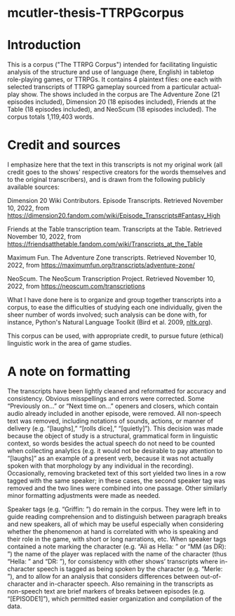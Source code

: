 # mcutler-thesis-TTRPGcorpus
 
# Introduction

This is a corpus ("The TTRPG Corpus") intended for facilitating linguistic analysis of the structure and use of language (here, English) in tabletop role-playing games, or TTRPGs. It contains 4 plaintext files: one each with selected transcripts of TTRPG gameplay sourced from a particular actual-play show. The shows included in the corpus are The Adventure Zone (21 episodes included), Dimension 20 (18 episodes included), Friends at the Table (18 episodes included), and NeoScum (18 episodes included). The corpus totals 1,119,403 words. 

# Credit and sources

I emphasize here that the text in this transcripts is not my original work (all credit goes to the shows' respective creators for the words themselves and to the original transcribers), and is drawn from the following publicly available sources:

Dimension 20 Wiki Contributors. Episode Transcripts. Retrieved November 10, 2022, from https://dimension20.fandom.com/wiki/Episode_Transcripts#Fantasy_High

Friends at the Table transcription team. Transcripts at the Table. Retrieved November 10, 2022, from https://friendsatthetable.fandom.com/wiki/Transcripts_at_the_Table

Maximum Fun. The Adventure Zone transcripts. Retrieved November 10, 2022, from https://maximumfun.org/transcripts/adventure-zone/

NeoScum. The NeoScum Transcription Project. Retrieved November 10, 2022, from https://neoscum.com/transcriptions

What I have done here is to organize and group together transcripts into a corpus, to ease the difficulties of studying each one individually, given the sheer number of words involved; such analysis can be done with, for instance, Python's Natural Language Toolkit (Bird et al. 2009, [nltk.org](https://www.nltk.org/)). 

This corpus can be used, with appropriate credit, to pursue future (ethical) linguistic work in the area of game studies.

# A note on formatting

The transcripts have been lightly cleaned and reformatted for accuracy and consistency. Obvious misspellings and errors were corrected. Some “Previously on…” or “Next time on…” openers and closers, which contain audio already included in another episode, were removed. All non-speech text was removed, including notations of sounds, actions, or manner of delivery (e.g. “[laughs],” “[rolls dice],” “[quietly]”). This decision was made because the object of study is a structural, grammatical form in linguistic context, so words besides the actual speech do not need to be counted when collecting analytics (e.g. it would not be desirable to pay attention to “[laughs]” as an example of a present verb, because it was not actually spoken with that morphology by any individual in the recording). Occasionally, removing bracketed text of this sort yielded two lines in a row tagged with the same speaker; in these cases, the second speaker tag was removed and the two lines were combined into one passage. Other similarly minor formatting adjustments were made as needed. 

Speaker tags (e.g. “Griffin: ”) do remain in the corpus. They were left in to guide reading comprehension and to distinguish between paragraph breaks and new speakers, all of which may be useful especially when considering whether the phenomenon at hand is correlated with who is speaking and their role in the game, with short or long narrations, etc. When speaker tags contained a note marking the character (e.g. “Ali as Hella: ” or “MM (as DR): ”) the name of the player was replaced with the name of the character (thus “Hella: ” and “DR: ”), for consistency with other shows’ transcripts where in-character speech is tagged as being spoken by the character (e.g. “Merle: ”), and to allow for an analysis that considers differences between out-of-character and in-character speech. Also remaining in the transcripts as non-speech text are brief markers of breaks between episodes (e.g. “[EPISODE1]”), which permitted easier organization and compilation of the data.
